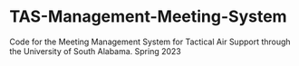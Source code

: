 # TAS-Management-Meeting-System
Code for the Meeting Management System for Tactical Air Support through the University of South Alabama. Spring 2023
